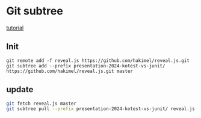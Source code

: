 # Git subtree
[tutorial](https://www.atlassian.com/git/tutorials/git-subtree)

## Init
`git remote add -f reveal.js https://github.com/hakimel/reveal.js.git`
`git subtree add --prefix presentation-2024-kotest-vs-junit/ https://github.com/hakimel/reveal.js.git master`

## update
```bash
git fetch reveal.js master
git subtree pull --prefix presentation-2024-kotest-vs-junit/ reveal.js master
```